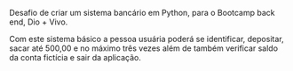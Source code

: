 
Desafio de criar um sistema bancário em Python, para o Bootcamp back end, Dio + Vivo.

Com este sistema básico a pessoa usuária poderá se identificar, depositar, sacar até 500,00 e no máximo três vezes além de também verificar saldo da conta fictícia e sair da aplicação.